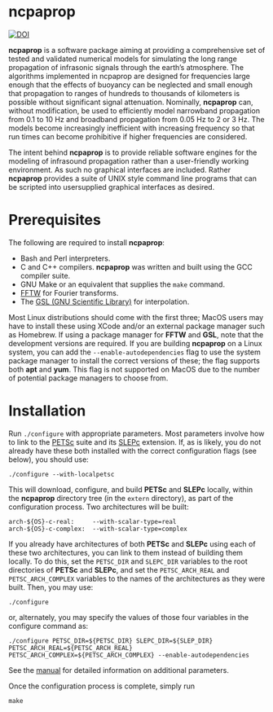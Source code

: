 # ncpaprop

[![DOI](https://zenodo.org/badge/DOI/10.5281/zenodo.5562712.svg)](https://doi.org/10.5281/zenodo.5562712)

**ncpaprop** is a software package aiming at providing a comprehensive set of tested and validated numerical models for simulating the long range propagation of infrasonic signals through the earth’s atmosphere. The algorithms implemented in ncpaprop are designed for frequencies large enough that the effects of buoyancy can be neglected and small enough that propagation to ranges of hundreds to thousands of kilometers is possible without significant signal attenuation. Nominally, **ncpaprop** can, without modification, be used to efficiently model narrowband propagation from 0.1 to 10 Hz and broadband propagation from 0.05 Hz to 2 or 3 Hz. The models become increasingly inefficient with increasing frequency so that run times can become prohibitive if higher frequencies are considered.

The intent behind **ncpaprop** is to provide reliable software engines for the modeling of infrasound propagation rather than a user-friendly working environment. As such no graphical interfaces are included. Rather **ncpaprop** provides a suite of UNIX style command line programs that can be scripted into usersupplied graphical interfaces as desired.

# Prerequisites

The following are required to install **ncpaprop**:

* Bash and Perl interpreters.
* C and C++ compilers.  **ncpaprop** was written and built using the GCC compiler suite.
* GNU Make or an equivalent that supplies the ``make`` command.
* [FFTW](https://www.fftw.org/) for Fourier transforms.
* The [GSL (GNU Scientific Library)](https://www.gnu.org/software/gsl/) for interpolation.

Most Linux distributions should come with the first three; MacOS users may have to install these using XCode and/or an external package manager such as Homebrew.  If using a package manager for **FFTW** and **GSL**, note that the development versions are required.  If you are building **ncpaprop** on a Linux system, you can add the ``--enable-autodependencies`` flag to use the system package manager to install the correct versions of these; the flag supports both **apt** and **yum**.  This flag is not supported on MacOS due to the number of potential package managers to choose from.

# Installation

Run ``./configure`` with appropriate parameters.  Most parameters involve how to link to the [PETSc](https://petsc.org/release/) suite and its [SLEPc](https://slepc.upv.es/) extension.  If, as is likely, you do not already have these both installed with the correct configuration flags (see below), you should use:

	./configure --with-localpetsc
	
This will download, configure, and build **PETSc** and **SLEPc** locally, within the **ncpaprop** directory tree (in the ``extern`` directory), as part of the configuration process.  Two architectures will be built:

	arch-${OS}-c-real:     --with-scalar-type=real
	arch-${OS}-c-complex:  --with-scalar-type=complex

If you already have architectures of both **PETSc** and **SLEPc** using each of these two architectures, you can link to them instead of building them locally.  To do this, set the ``PETSC_DIR`` and ``SLEPC_DIR`` variables to the root directories of **PETSc** and **SLEPc**, and set the ``PETSC_ARCH_REAL`` and ``PETSC_ARCH_COMPLEX`` variables to the names of the architectures as they were built.  Then, you may use:

	./configure
	
or, alternately, you may specify the values of those four variables in the configure command as:

	./configure PETSC_DIR=${PETSC_DIR} SLEPC_DIR=${SLEP_DIR} PETSC_ARCH_REAL=${PETSC_ARCH_REAL} PETSC_ARCH_COMPLEX=${PETSC_ARCH_COMPLEX} --enable-autodependencies

See the [manual](./NCPA_prop_manual.pdf) for detailed information on additional parameters.

Once the configuration process is complete, simply run 

	make
